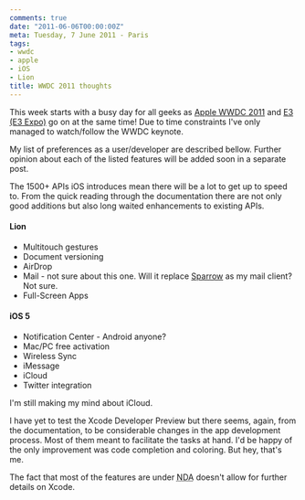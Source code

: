 ```yaml
---
comments: true
date: "2011-06-06T00:00:00Z"
meta: Tuesday, 7 June 2011 - Paris
tags:
- wwdc
- apple
- iOS
- Lion
title: WWDC 2011 thoughts
---
```


This week starts with a busy day for all geeks as [Apple WWDC 2011](http://developer.apple.com/wwdc/) and [E3 (E3 Expo)](http://www.e3expo.com/) go on at the same time! Due to time constraints I've only managed to watch/follow the WWDC keynote.

My list of preferences as a user/developer are described bellow. Further opinion about each of the listed features will be added soon in a separate post.

The 1500+ APIs iOS introduces mean there will be a lot to get up to speed to. From the quick reading through the documentation there are not only good additions but also long waited enhancements to existing APIs.

#### Lion

* Multitouch gestures
* Document versioning
* AirDrop
* Mail - not sure about this one. Will it replace [Sparrow](http://sparrowmailapp.com/) as my mail client? Not sure.
* Full-Screen Apps

#### iOS 5

* Notification Center - Android anyone?
* Mac/PC free activation
* Wireless Sync
* iMessage
* iCloud
* Twitter integration

I'm still making my mind about iCloud.

I have yet to test the Xcode Developer Preview but there seems, again, from the documentation, to be considerable changes in the app development process. Most of them meant to facilitate the tasks at hand. I'd be happy of the only improvement was code completion and coloring. But hey, that's me.

The fact that most of the features are under <abbr title="non-disclosure agreement">NDA</abbr> doesn't allow for further details on Xcode.

